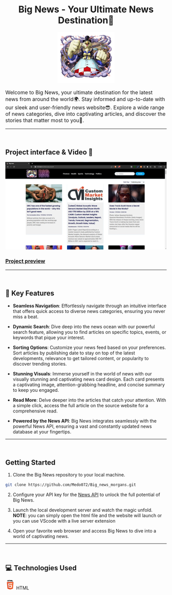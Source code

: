<h1 align="center" id="title">Big News - Your Ultimate News Destination📰</h1>
<div style="text-align: center;">
  <img src="assets/big_news_morgans_president_of_world_economy_news_by_bodskih_deqkgsw.png" alt="Big news morgans" style="width: 180px; height: 160px;">
</div>

<p style="font-size: 16px;">Welcome to Big News, your ultimate destination for the latest news from around the world🌍. Stay informed and up-to-date with our sleek and user-friendly news website😎. Explore a wide range of news categories, dive into captivating articles, and discover the stories that matter most to you🤩.</p>
<hr>
<br>

<h2>Project interface & Video 🎥</h2>

<img src="assets/interface.jpg" alt="interface">

<h3>

[Project preview](https://drive.google.com/file/d/10_Ne_ZAVoPdgO3dPBD1NOrXixWqNHZ8t/view?usp=sharing)

</h3>
<hr>
<br>
<h2>🧐 Key Features</h2>

* **Seamless Navigation**: Effortlessly navigate through an intuitive interface that offers quick access to diverse news categories, ensuring you never miss a beat.

* **Dynamic Search**: Dive deep into the news ocean with our powerful search feature, allowing you to find articles on specific topics, events, or keywords that pique your interest.

* **Sorting Options**: Customize your news feed based on your preferences. Sort articles by publishing date to stay on top of the latest developments, relevance to get tailored content, or popularity to discover trending stories.

* **Stunning Visuals**: Immerse yourself in the world of news with our visually stunning and captivating news card design. Each card presents a captivating image, attention-grabbing headline, and concise summary to keep you engaged.

* **Read More**: Delve deeper into the articles that catch your attention. With a simple click, access the full article on the source website for a comprehensive read.

* **Powered by the News API**: Big News integrates seamlessly with the powerful News API, ensuring a vast and constantly updated news database at your fingertips.
<hr>
<br>

<h2>Getting Started</h2>

1. Clone the Big News repository to your local machine.

```bash
git clone https://github.com/Medo072/Big_news_morgans.git
```
2. Configure your API key for the [News API](https://newsapi.org/) to unlock the full potential of Big News.

3. Launch the local development server and watch the magic unfold.  
    **NOTE**: you can simply open the html file and the website will launch or you can use VScode with a live server extension

4. Open your favorite web browser and access Big News to dive into a world of captivating news.
<hr>
<br>

<h2>💻 Technologies Used</h2>

<img src="https://github.com/devicons/devicon/blob/master/icons/html5/html5-original-wordmark.svg" alt="HTML" title="HTML" width="30" height="30"/> HTML
